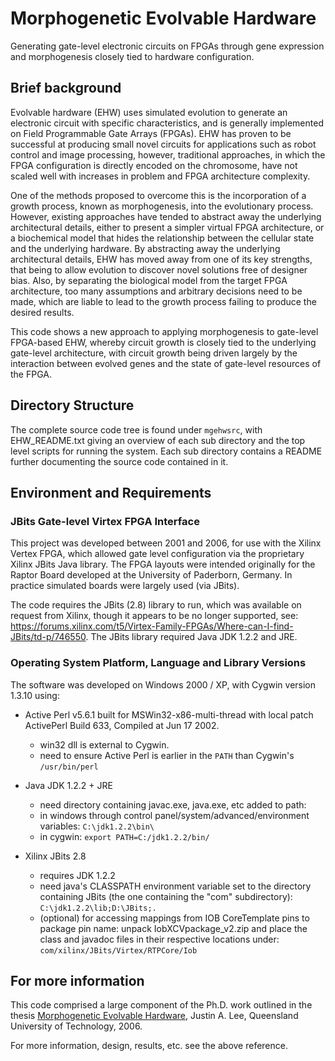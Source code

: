 # Morphogenetic Evolvable Hardware

Generating gate-level electronic circuits on FPGAs through gene expression and morphogenesis closely tied to hardware configuration.

## Brief background

Evolvable hardware (EHW) uses simulated evolution to generate an electronic circuit with specific characteristics, and is generally implemented on Field Programmable Gate Arrays (FPGAs).
EHW has proven to be successful at producing small novel circuits for applications such as
robot control and image processing, however, traditional approaches,
in which the FPGA configuration is directly encoded on the chromosome,
have not scaled well with increases in problem and FPGA architecture complexity.

One of the methods proposed to overcome this is the incorporation of a growth process,
known as morphogenesis, into the evolutionary process. However, existing approaches have tended to
abstract away the underlying architectural details, either to present a simpler virtual FPGA architecture,
or a biochemical model that hides the relationship between the cellular state and the underlying hardware.
By abstracting away the underlying architectural details, EHW has moved away from one of its key strengths,
that being to allow evolution to discover novel solutions free of designer bias.
Also, by separating the biological model from the target FPGA architecture, too many assumptions
and arbitrary decisions need to be made, which are liable to lead to the growth process failing to produce
the desired results.

This code shows a new approach to applying morphogenesis to gate-level FPGA-based EHW,
whereby circuit growth is closely tied to the underlying gate-level architecture,
with circuit growth being driven largely by the interaction between evolved genes and the
state of gate-level resources of the FPGA.

## Directory Structure

The complete source code tree is found under `mgehwsrc`, with EHW_README.txt giving an
overview of each sub directory and the top level scripts for running the system.
Each sub directory contains a README further documenting the source code contained in it.

## Environment and Requirements

### JBits Gate-level Virtex FPGA Interface

This project was developed between 2001 and 2006, for use with the Xilinx Vertex FPGA,
which allowed gate level configuration via the proprietary Xilinx JBits Java library.
The FPGA layouts were intended originally for the Raptor Board developed at the
University of Paderborn, Germany. In practice simulated boards were largely used (via JBits).

The code requires the JBits (2.8) library to run, which was available on request from Xilinx,
though it appears to be no longer supported,
see: <https://forums.xilinx.com/t5/Virtex-Family-FPGAs/Where-can-I-find-JBits/td-p/746550>.
The JBits library required Java JDK 1.2.2 and JRE.

### Operating System Platform, Language and Library Versions

The software was developed on Windows 2000 / XP, with Cygwin version 1.3.10 using:
* Active Perl v5.6.1 built for MSWin32-x86-multi-thread
  with local patch ActivePerl Build 633, Compiled at Jun 17 2002.
	* win32 dll is external to Cygwin.
	* need to ensure Active Perl is earlier in the `PATH` than Cygwin's `/usr/bin/perl`

* Java JDK 1.2.2 + JRE
    * need directory containing javac.exe, java.exe, etc added to path:
	* in windows through control panel/system/advanced/environment variables: `C:\jdk1.2.2\bin\`
	* in cygwin: `export PATH=C:/jdk1.2.2/bin/`

* Xilinx JBits 2.8
    * requires JDK 1.2.2
    * need java's CLASSPATH environment variable set to the directory containing JBits
      (the one containing the "com" subdirectory): `C:\jdk1.2.2\lib;D:\JBits;.`
	* (optional) for accessing mappings from IOB CoreTemplate pins to package pin name:
      unpack IobXCVpackage_v2.zip and place the class and javadoc files in their respective locations
      under: `com/xilinx/JBits/Virtex/RTPCore/Iob`


## For more information

This code comprised a large component of the Ph.D. work outlined in the thesis
[Morphogenetic Evolvable Hardware](https://eprints.qut.edu.au/16231/ "QUT ePrints"), 
Justin A. Lee, Queensland University of Technology, 2006.

For more information, design, results, etc. see the above reference.
